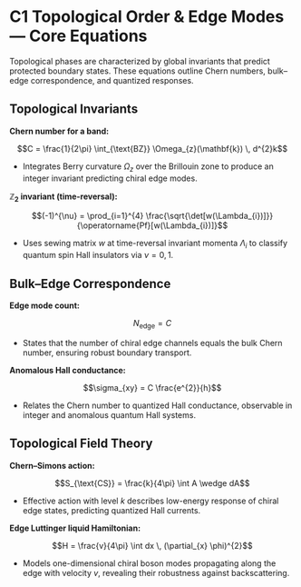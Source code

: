 # C1 Topological Order & Edge Modes — Core Equations

Topological phases are characterized by global invariants that predict protected boundary states. These equations outline Chern numbers, bulk–edge correspondence, and quantized responses.

## Topological Invariants
**Chern number for a band:**

$$C = \frac{1}{2\pi} \int_{\text{BZ}} \Omega_{z}(\mathbf{k}) \, d^{2}k$$

- Integrates Berry curvature $\Omega_{z}$ over the Brillouin zone to produce an integer invariant predicting chiral edge modes.

**$\mathbb{Z}_{2}$ invariant (time-reversal):**

$$(-1)^{\nu} = \prod_{i=1}^{4} \frac{\sqrt{\det[w(\Lambda_{i})]}}{\operatorname{Pf}[w(\Lambda_{i})]}$$

- Uses sewing matrix $w$ at time-reversal invariant momenta $\Lambda_{i}$ to classify quantum spin Hall insulators via $\nu = 0,1$.

## Bulk–Edge Correspondence
**Edge mode count:**

$$N_{\text{edge}} = C$$

- States that the number of chiral edge channels equals the bulk Chern number, ensuring robust boundary transport.

**Anomalous Hall conductance:**

$$\sigma_{xy} = C \frac{e^{2}}{h}$$

- Relates the Chern number to quantized Hall conductance, observable in integer and anomalous quantum Hall systems.

## Topological Field Theory
**Chern–Simons action:**

$$S_{\text{CS}} = \frac{k}{4\pi} \int A \wedge dA$$

- Effective action with level $k$ describes low-energy response of chiral edge states, predicting quantized Hall currents.

**Edge Luttinger liquid Hamiltonian:**

$$H = \frac{v}{4\pi} \int dx \, (\partial_{x} \phi)^{2}$$

- Models one-dimensional chiral boson modes propagating along the edge with velocity $v$, revealing their robustness against backscattering.
